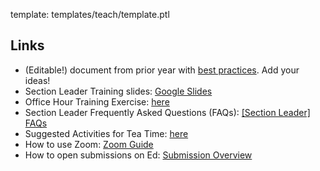 template: templates/teach/template.ptl

## Links

* (Editable!) document from prior year with [best practices](https://docs.google.com/document/d/1L4cZhvFkKIgsjtRundc5Ad7JntTiAR94vTiyEDPL15c/edit?usp=sharing).  Add your ideas!
* Section Leader Training slides: [Google Slides](https://docs.google.com/presentation/d/1FygP9JgeKxeli6_WmWwQ9BsFgGVTmHAbchjmnU9qhDU/edit?usp=sharing)
* Office Hour Training Exercise: [here]({{pathToRoot}}teach/notes/exercise.html)
* Section Leader Frequently Asked Questions (FAQs): [\[Section Leader\] FAQs]({{pathToRoot}}en/resources/sectionleader-faq.html)
* Suggested Activities for Tea Time: [here](https://docs.google.com/presentation/d/1FygP9JgeKxeli6_WmWwQ9BsFgGVTmHAbchjmnU9qhDU/edit?usp=sharing) 
* How to use Zoom: [Zoom Guide](https://docs.google.com/document/d/1HxcSiTCcBfV1iPx7dTMYASN0Ba6QpjCpp3TPKr2dDys/edit?usp=sharing)
* How to open submissions on Ed: [Submission Overview]({{pathToRoot}}en/resources/submission-sl.html)
